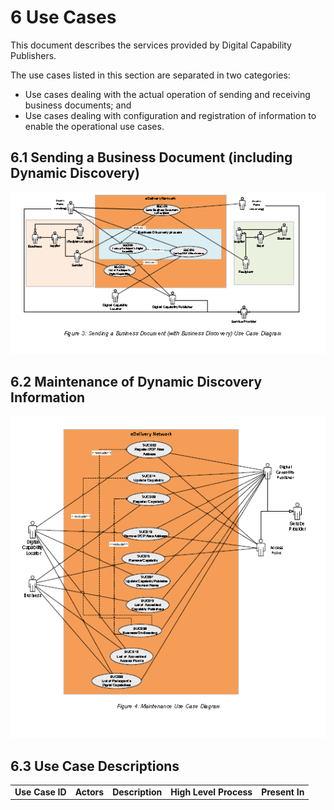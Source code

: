 # 6 Use Cases

This document describes the services provided by Digital Capability Publishers.

The use cases listed in this section are separated in two categories: 

 - Use cases dealing with the actual operation of sending and receiving business documents; and 
 - Use cases dealing with configuration and registration of information to enable the operational use cases. 

## 6.1 Sending a Business Document (including Dynamic Discovery)

![usecase-6.1.Logo](/images/Usecase-6.1.PNG)

## 6.2 Maintenance of Dynamic Discovery Information

![usecase-6.2.Logo](/images/Usecase-6.2.PNG)


## 6.3 Use Case Descriptions

| | | | | |
| ---| ---| ---| -----| -----|
**Use Case ID**| **Actors**| **Description**| **High Level Process**| **Present In**|


